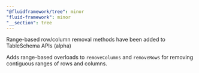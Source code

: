 ```yaml
---
"@fluidframework/tree": minor
"fluid-framework": minor
"__section": tree
---
```

Range-based row/column removal methods have been added to TableSchema APIs (alpha)

Adds range-based overloads to `removeColumns` and `removeRows` for removing contiguous ranges of rows and columns.
